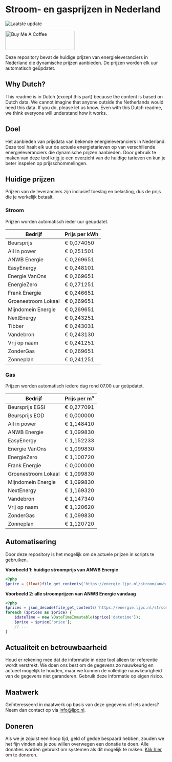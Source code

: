 # Stroom- en gasprijzen in Nederland

![Laatste update](https://img.shields.io/badge/laatste%20update-2024--03--26%2016%3A00%20CET-brightgreen)

<a href="https://www.buymeacoffee.com/Lars-" target="_blank"><img src="https://cdn.buymeacoffee.com/buttons/v2/default-orange.png" alt="Buy Me A Coffee" height="60" style="height: 60px !important;width: 217px !important;" ></a>

Deze repository bevat de huidige prijzen van energieleveranciers in Nederland die dynamische prijzen aanbieden. De prijzen worden elk uur automatisch geüpdatet.

## Why Dutch?

This readme is in Dutch (except this part) because the content is based on Dutch data. We cannot imagine that anyone outside the Netherlands would need this data. If you do, please let us know. Even with this Dutch readme, we think
everyone will understand how it works.

## Doel

Het aanbieden van prijsdata van bekende energieleveranciers in Nederland. Deze tool haalt elk uur de actuele energietarieven op van verschillende energieleveranciers die dynamische prijzen aanbieden. Door gebruik te maken van deze tool
krijg je een overzicht van de huidige tarieven en kun je beter inspelen op prijsschommelingen.

## Huidige prijzen

Prijzen van de leveranciers zijn inclusief toeslag en belasting, dus de prijs die je werkelijk betaalt.

### Stroom

Prijzen worden automatisch ieder uur geüpdatet.

 Bedrijf | Prijs per kWh 
---------|---------------
Beursprijs | € 0,074050
All in power | € 0,251501
ANWB Energie | € 0,269651
EasyEnergy | € 0,248101
Energie VanOns | € 0,269651
EnergieZero | € 0,271251
Frank Energie | € 0,246651
Groenestroom Lokaal | € 0,269651
Mijndomein Energie | € 0,269651
NextEnergy | € 0,243251
Tibber | € 0,243031
Vandebron | € 0,243130
Vrij op naam | € 0,241251
ZonderGas | € 0,269651
Zonneplan | € 0,241251


### Gas

Prijzen worden automatisch iedere dag rond 07.00 uur geüpdatet.

 Bedrijf | Prijs per m³ 
---------|--------------
Beursprijs EGSI | € 0,277091
Beursprijs EOD | € 0,000000
All in power | € 1,148410
ANWB Energie | € 1,099830
EasyEnergy | € 1,152233
Energie VanOns | € 1,099830
EnergieZero | € 1,100720
Frank Energie | € 0,000000
Groenestroom Lokaal | € 1,099830
Mijndomein Energie | € 1,099830
NextEnergy | € 1,169320
Vandebron | € 1,147340
Vrij op naam | € 1,120620
ZonderGas | € 1,099830
Zonneplan | € 1,120720


## Automatisering

Door deze repository is het mogelijk om de actuele prijzen in scripts te gebruiken.

**Voorbeeld 1: huidige stroomprijs van ANWB Energie**

```php
<?php
$price = (float)file_get_contents('https://energie.ljpc.nl/stroom/anwb-energie-nu.txt');

```

**Voorbeeld 2: alle stroomprijzen van ANWB Energie vandaag**

```php
<?php
$prices = json_decode(file_get_contents('https://energie.ljpc.nl/stroom/all-in-power-vandaag.json'),true);
foreach ($prices as $price) {
    $dateTime = new \DateTimeImmutable($price['datetime']);
    $price = $price['price'];
    // ...
}
```

## Actualiteit en betrouwbaarheid

Houd er rekening mee dat de informatie in deze tool alleen ter referentie wordt verstrekt. We doen ons best om de gegevens zo nauwkeurig en actueel mogelijk te houden, maar we kunnen de volledige nauwkeurigheid van de gegevens niet
garanderen. Gebruik deze informatie op eigen risico.

## Maatwerk

Geïnteresseerd in maatwerk op basis van deze gegevens of iets anders? Neem dan contact op
via [info@ljpc.nl](mailto:info@ljpc.nl?subject=Energie%20prijzen).

## Doneren

Als we je zojuist een hoop tijd, geld of gedoe bespaard hebben, zouden we het fijn vinden als je zou willen overwegen een
donatie te doen. Alle donaties worden gebruikt om systemen als dit mogelijk te
maken. [Klik hier](https://www.buymeacoffee.com/Lars-) om te doneren.
